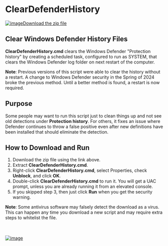 # ClearDefenderHistory

[![image](https://github.com/LesFerch/WinSetView/assets/79026235/0188480f-ca53-45d5-b9ff-daafff32869e)Download the zip file](https://github.com/LesFerch/ClearDefenderHistory/archive/refs/heads/main.zip)

## Clear Windows Defender History Files

**ClearDefenderHistory.cmd** clears the Windows Defender "Protection history" by creating a scheduled task, configured to run as SYSTEM, that clears the Windows Defender log folder on next restart of the computer.

**Note**: Previous versions of this script were able to clear the history without a restart. A change to Windows Defender security in the Spring of 2024 broke the previous method. Until a better method is found, a restart is now required.

## Purpose

Some people may want to run this script just to clean things up and not see old detections under **Protection history**. For others, it fixes an issue where Defender continues to throw a false positive even after new definitions have been installed that should eliminate the detection.

## How to Download and Run

1. Download the zip file using the link above.
2. Extract **ClearDefenderHistory.cmd**.
3. Right-click **ClearDefenderHistory.cmd**, select Properties, check **Unblock**, and click **OK**.
4. Double-click  **ClearDefenderHistory.cmd** to run it. You will get a UAC prompt, unless you are already running it from an elevated console.
5. If you skipped step 3, then just click **Run** when you get the security warning.

**Note**: Some antivirus software may falsely detect the download as a virus. This can happen any time you download a new script and may require extra steps to whitelist the file.

\
\
[![image](https://github.com/LesFerch/WinSetView/assets/79026235/63b7acbc-36ef-4578-b96a-d0b7ea0cba3a)](https://github.com/LesFerch/ClearDefenderHistory)
